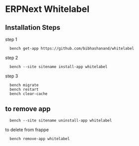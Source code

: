 # ERPNext Whitelabel

## Installation Steps

step 1

      bench get-app https://github.com/bibhashanand/whitelabel

step 2

      bench --site sitename install-app whitelabel

step 3

      bench migrate
      bench restart
      bench clear-cache

## to remove app

      bench --site sitename uninstall-app whitelabel

to delete from frappe

      bench remove-app whitelabel
